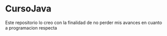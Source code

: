 # CursoJava
Este repositorio lo creo con la finalidad de no perder mis avances en cuanto a programacion respecta

